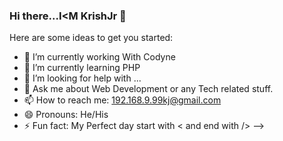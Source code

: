 ### Hi there...I<M KrishJr 👋


Here are some ideas to get you started:

- 🔭 I’m currently working With Codyne
- 🌱 I’m currently learning PHP
- 🤔 I’m looking for help with ...
- 💬 Ask me about Web Development or any Tech related stuff.
- 📫 How to reach me: 192.168.9.99kj@gmail.com
- 😄 Pronouns: He/His
- ⚡ Fun fact: My Perfect day start with < and end with />
-->
